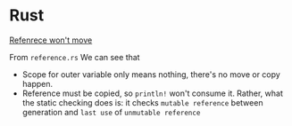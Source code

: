 # Rust

[Refenrece won't move](https://stackoverflow.com/questions/70761024/references-and-move-vs-copy)

From `reference.rs` We can see that
* Scope for outer variable only means nothing, there's no move or copy happen.
* Reference must be copied, so `println!` won't consume it. Rather, what the static checking does is: it checks `mutable reference` between generation and `last use` of `unmutable reference`
